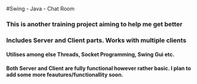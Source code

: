 #Swing - Java - Chat Room
### This is another training project aiming to help me get better
### Includes Server and Client parts. Works with multiple clients
#### Utilises among else Threads, Socket Programming, Swing Gui etc.
#### Both Server and  Client are fully functional however rather basic. I plan to add some more feautures/functionallity soon.
